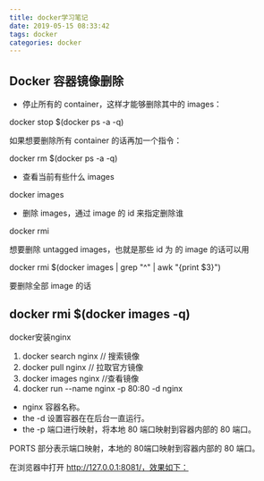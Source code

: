 ```yaml
---
title: docker学习笔记
date: 2019-05-15 08:33:42
tags: docker
categories: docker
---
```


Docker 容器镜像删除
---
* 停止所有的 container，这样才能够删除其中的 images：

docker stop $(docker ps -a -q)

如果想要删除所有 container 的话再加一个指令：

docker rm $(docker ps -a -q)
<!-- more -->

* 查看当前有些什么 images

docker images

* 删除 images，通过 image 的 id 来指定删除谁

docker rmi <image id>

想要删除 untagged images，也就是那些 id 为 <None> 的 image 的话可以用

docker rmi $(docker images | grep "^<none>" | awk "{print $3}")

要删除全部 image 的话

docker rmi $(docker images -q)
---
docker安装nginx
1. docker search nginx  // 搜索镜像
2. docker pull nginx    // 拉取官方镜像
3. docker images nginx   //查看镜像
4. docker run --name nginx -p 80:80 -d nginx
+ nginx 容器名称。
+ the -d 设置容器在在后台一直运行。
+ the -p 端口进行映射，将本地 80 端口映射到容器内部的 80 端口。

PORTS 部分表示端口映射，本地的 80端口映射到容器内部的 80 端口。

在浏览器中打开 http://127.0.0.1:8081/，效果如下：
